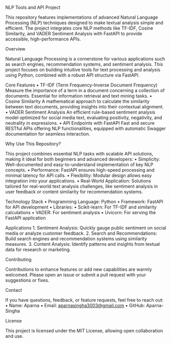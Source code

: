 NLP Tools and API Project

This repository features implementations of advanced Natural Language Processing (NLP) techniques designed to make textual analysis simple and efficient. The project integrates core NLP methods like TF-IDF, Cosine Similarity, and VADER Sentiment Analysis with FastAPI to provide accessible, high-performance APIs.

Overview

Natural Language Processing is a cornerstone for various applications such as search engines, recommendation systems, and sentiment analysis. This project focuses on building intuitive tools for text processing and analysis using Python, combined with a robust API structure via FastAPI.

Core Features
	•	TF-IDF (Term Frequency-Inverse Document Frequency)
Measure the importance of a term in a document concerning a collection of documents. Essential for information retrieval and text mining tasks.
	•	Cosine Similarity
A mathematical approach to calculate the similarity between text documents, providing insights into their contextual alignment.
	•	VADER Sentiment Analysis
An efficient rule-based sentiment analysis model optimized for social media text, evaluating positivity, negativity, and neutrality in expressions.
	•	API Endpoints with FastAPI
Fast and secure RESTful APIs offering NLP functionalities, equipped with automatic Swagger documentation for seamless interaction.

Why Use This Repository?

This project combines essential NLP tasks with scalable API solutions, making it ideal for both beginners and advanced developers:
	•	Simplicity: Well-documented and easy-to-understand implementation of key NLP concepts.
	•	Performance: FastAPI ensures high-speed processing and minimal latency for API calls.
	•	Flexibility: Modular design allows easy integration into your applications.
	•	Real-World Application: Solutions tailored for real-world text analysis challenges, like sentiment analysis in user feedback or content similarity for recommendation systems.

Technology Stack
	•	Programming Language: Python
	•	Framework: FastAPI for API development
	•	Libraries:
	•	Scikit-learn: For TF-IDF and similarity calculations
	•	VADER: For sentiment analysis
	•	Uvicorn: For serving the FastAPI application

Applications
	1.	Sentiment Analysis: Quickly gauge public sentiment on social media or analyze customer feedback.
	2.	Search and Recommendations: Build search engines and recommendation systems using similarity measures.
	3.	Content Analysis: Identify patterns and insights from textual data for research or marketing.

Contributing

Contributions to enhance features or add new capabilities are warmly welcomed. Please open an issue or submit a pull request with your suggestions or fixes.

Contact

If you have questions, feedback, or feature requests, feel free to reach out:
	•	Name: Aparna
	•	Email: aparnasingha3003@gmail.com
	•	GitHub: Aparna-Singha

License

This project is licensed under the MIT License, allowing open collaboration and use.
